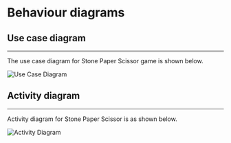 # Behaviour diagrams
## Use case diagram
---
The use case diagram for Stone Paper Scissor game is shown below.

![Use Case Diagram](https://user-images.githubusercontent.com/75445117/114940363-5af4b380-9e5f-11eb-88ea-abfefb0ee4ae.png)

## Activity diagram
---
Activity diagram for Stone Paper Scissor is as shown below.

![Activity Diagram](https://user-images.githubusercontent.com/75445117/114940392-68aa3900-9e5f-11eb-88ce-e50d67d4bbc5.png)


